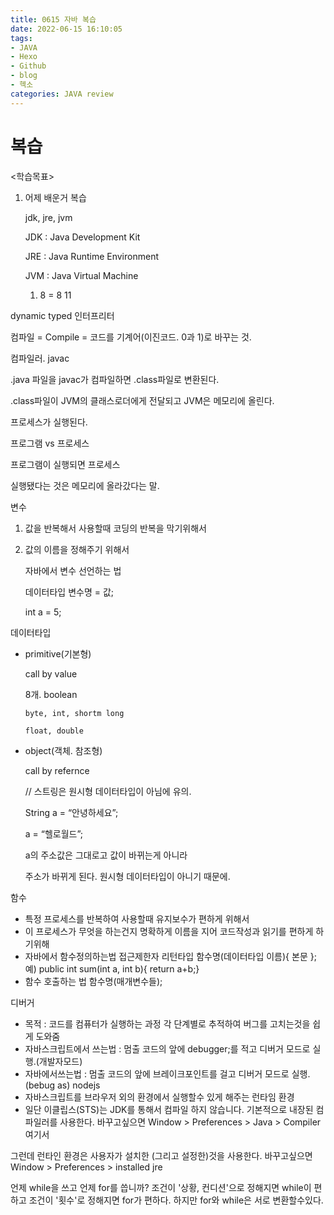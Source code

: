 ```yaml
---
title: 0615 자바 복습
date: 2022-06-15 16:10:05
tags:
- JAVA
- Hexo
- Github
- blog
- 헥소
categories: JAVA review
---
```





# 복습


<학습목표>

1. 어제 배운거 복습
    
    jdk, jre, jvm
    
    JDK : Java Development Kit
    
    JRE : Java Runtime Environment
    
    JVM : Java Virtual Machine
    
    1. 8 = 8  11

dynamic typed 인터프리터

컴파일 = Compile = 코드를 기계어(이진코드. 0과 1)로 바꾸는 것.

컴파일러. javac

.java 파일을 javac가 컴파일하면 .class파일로 변환된다.

.class파일이 JVM의 클래스로더에게 전달되고 JVM은 메모리에 올린다.

프로세스가 실행된다.

프로그램 vs 프로세스

프로그램이 실행되면 프로세스

실행됐다는 것은 메모리에 올라갔다는 말.

변수

1. 값을 반복해서 사용할때 코딩의 반복을 막기위해서
2. 값의 이름을 정해주기 위해서
    
    자바에서 변수 선언하는 법
    
    데이터타입 변수명 = 값;
    
    int a = 5;
    

데이터타입

- primitive(기본형)
    
    call by value
    
    8개. boolean
    
      byte, int, shortm long
    
      float, double
    
- object(객체. 참조형)
    
    call by refernce
    
    // 스트링은 원시형 데이터타입이 아님에 유의.
    
    String a = “안녕하세요”;
    
    a = “헬로월드”;
    
    a의 주소값은 그대로고 값이 바뀌는게 아니라
    
    주소가 바뀌게 된다. 원시형 데이터타입이 아니기 때문에.
    

함수

- 특정 프로세스를 반복하여 사용할때 유지보수가 편하게 위해서
- 이 프로세스가 무엇을 하는건지 명확하게 이름을 지어 코드작성과 읽기를 편하게 하기위해
- 자바에서 함수정의하는법
접근제한자 리턴타입 함수명(데이터타입 이름){ 본문 };
예) public int sum(int a, int b){ return a+b;}
- 함수 호출하는 법
함수명(매개변수들);

디버거

- 목적 : 코드를 컴퓨터가 실행하는 과정 각 단계별로 추적하여 버그를 고치는것을 쉽게 도와줌
- 자바스크립트에서 쓰는법 : 멈출 코드의 앞에 debugger;를 적고 디버거 모드로 실행.(개발자모드)
- 자바에서쓰는법 : 멈출 코드의 앞에 브레이크포인트를 걸고 디버거 모드로 실행.(bebug as)
nodejs
- 자바스크립트를 브라우저 외의 환경에서 실행할수 있게 해주는 런타임 환경
- 일단 이클립스(STS)는 JDK를 통해서 컴파일 하지 않습니다. 기본적으로 내장된 컴파일러를 사용한다.
바꾸고싶으면 Window > Preferences > Java > Compiler 여기서

그런데 런타인 환경은 사용자가 설치한 (그리고 설정한)것을 사용한다.
바꾸고싶으면 Window > Preferences > installed jre

언제 while을 쓰고 언제 for를 씁니까?
조건이 '상황, 컨디션'으로 정해지면 while이 편하고
조건이 '횟수'로 정해지면 for가 편하다.
하지만 for와 while은 서로 변환할수있다.